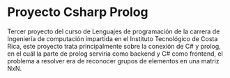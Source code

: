 # Proyecto Csharp Prolog

Tercer proyecto del curso de Lenguajes de programación de la carrera de Ingeniería de computación impartida en el Instituto Tecnológico de Costa Rica, este 
proyecto trata principalmente sobre la conexión de C# y prolog, en el cuál la parte de prolog serviría como backend y C# como frontend, el problema a resolver era de reconocer grupos de elementos en una matriz NxN.
